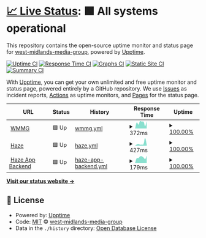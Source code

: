 # [📈 Live Status](https://uptime.midlands.media): <!--live status--> **🟩 All systems operational**

This repository contains the open-source uptime monitor and status page for [west-midlands-media-group](https://uptime.midlands.media), powered by [Upptime](https://github.com/upptime/upptime).

[![Uptime CI](https://github.com/west-midlands-media-group/upptime/workflows/Uptime%20CI/badge.svg)](https://github.com/west-midlands-media-group/upptime/actions?query=workflow%3A%22Uptime+CI%22)
[![Response Time CI](https://github.com/west-midlands-media-group/upptime/workflows/Response%20Time%20CI/badge.svg)](https://github.com/west-midlands-media-group/upptime/actions?query=workflow%3A%22Response+Time+CI%22)
[![Graphs CI](https://github.com/west-midlands-media-group/upptime/workflows/Graphs%20CI/badge.svg)](https://github.com/west-midlands-media-group/upptime/actions?query=workflow%3A%22Graphs+CI%22)
[![Static Site CI](https://github.com/west-midlands-media-group/upptime/workflows/Static%20Site%20CI/badge.svg)](https://github.com/west-midlands-media-group/upptime/actions?query=workflow%3A%22Static+Site+CI%22)
[![Summary CI](https://github.com/west-midlands-media-group/upptime/workflows/Summary%20CI/badge.svg)](https://github.com/west-midlands-media-group/upptime/actions?query=workflow%3A%22Summary+CI%22)

With [Upptime](https://upptime.js.org), you can get your own unlimited and free uptime monitor and status page, powered entirely by a GitHub repository. We use [Issues](https://github.com/west-midlands-media-group/upptime/issues) as incident reports, [Actions](https://github.com/west-midlands-media-group/upptime/actions) as uptime monitors, and [Pages](https://uptime.midlands.media) for the status page.

<!--start: status pages-->
<!-- This summary is generated by Upptime (https://github.com/upptime/upptime) -->
<!-- Do not edit this manually, your changes will be overwritten -->
<!-- prettier-ignore -->
| URL | Status | History | Response Time | Uptime |
| --- | ------ | ------- | ------------- | ------ |
| <img alt="" src="https://icons.duckduckgo.com/ip3/wmmg.uk.ico" height="13"> [WMMG](https://wmmg.uk) | 🟩 Up | [wmmg.yml](https://github.com/West-Midlands-Media-Group/upptime/commits/HEAD/history/wmmg.yml) | <details><summary><img alt="Response time graph" src="./graphs/wmmg/response-time-week.png" height="20"> 372ms</summary><br><a href="https://uptime.wmmg.uk/history/wmmg"><img alt="Response time 220" src="https://img.shields.io/endpoint?url=https%3A%2F%2Fraw.githubusercontent.com%2FWest-Midlands-Media-Group%2Fupptime%2FHEAD%2Fapi%2Fwmmg%2Fresponse-time.json"></a><br><a href="https://uptime.wmmg.uk/history/wmmg"><img alt="24-hour response time 458" src="https://img.shields.io/endpoint?url=https%3A%2F%2Fraw.githubusercontent.com%2FWest-Midlands-Media-Group%2Fupptime%2FHEAD%2Fapi%2Fwmmg%2Fresponse-time-day.json"></a><br><a href="https://uptime.wmmg.uk/history/wmmg"><img alt="7-day response time 372" src="https://img.shields.io/endpoint?url=https%3A%2F%2Fraw.githubusercontent.com%2FWest-Midlands-Media-Group%2Fupptime%2FHEAD%2Fapi%2Fwmmg%2Fresponse-time-week.json"></a><br><a href="https://uptime.wmmg.uk/history/wmmg"><img alt="30-day response time 294" src="https://img.shields.io/endpoint?url=https%3A%2F%2Fraw.githubusercontent.com%2FWest-Midlands-Media-Group%2Fupptime%2FHEAD%2Fapi%2Fwmmg%2Fresponse-time-month.json"></a><br><a href="https://uptime.wmmg.uk/history/wmmg"><img alt="1-year response time 220" src="https://img.shields.io/endpoint?url=https%3A%2F%2Fraw.githubusercontent.com%2FWest-Midlands-Media-Group%2Fupptime%2FHEAD%2Fapi%2Fwmmg%2Fresponse-time-year.json"></a></details> | <details><summary><a href="https://uptime.wmmg.uk/history/wmmg">100.00%</a></summary><a href="https://uptime.wmmg.uk/history/wmmg"><img alt="All-time uptime 100.00%" src="https://img.shields.io/endpoint?url=https%3A%2F%2Fraw.githubusercontent.com%2FWest-Midlands-Media-Group%2Fupptime%2FHEAD%2Fapi%2Fwmmg%2Fuptime.json"></a><br><a href="https://uptime.wmmg.uk/history/wmmg"><img alt="24-hour uptime 100.00%" src="https://img.shields.io/endpoint?url=https%3A%2F%2Fraw.githubusercontent.com%2FWest-Midlands-Media-Group%2Fupptime%2FHEAD%2Fapi%2Fwmmg%2Fuptime-day.json"></a><br><a href="https://uptime.wmmg.uk/history/wmmg"><img alt="7-day uptime 100.00%" src="https://img.shields.io/endpoint?url=https%3A%2F%2Fraw.githubusercontent.com%2FWest-Midlands-Media-Group%2Fupptime%2FHEAD%2Fapi%2Fwmmg%2Fuptime-week.json"></a><br><a href="https://uptime.wmmg.uk/history/wmmg"><img alt="30-day uptime 100.00%" src="https://img.shields.io/endpoint?url=https%3A%2F%2Fraw.githubusercontent.com%2FWest-Midlands-Media-Group%2Fupptime%2FHEAD%2Fapi%2Fwmmg%2Fuptime-month.json"></a><br><a href="https://uptime.wmmg.uk/history/wmmg"><img alt="1-year uptime 100.00%" src="https://img.shields.io/endpoint?url=https%3A%2F%2Fraw.githubusercontent.com%2FWest-Midlands-Media-Group%2Fupptime%2FHEAD%2Fapi%2Fwmmg%2Fuptime-year.json"></a></details>
| <img alt="" src="https://icons.duckduckgo.com/ip3/hazeband.co.uk.ico" height="13"> [Haze](https://hazeband.co.uk) | 🟩 Up | [haze.yml](https://github.com/West-Midlands-Media-Group/upptime/commits/HEAD/history/haze.yml) | <details><summary><img alt="Response time graph" src="./graphs/haze/response-time-week.png" height="20"> 427ms</summary><br><a href="https://uptime.wmmg.uk/history/haze"><img alt="Response time 697" src="https://img.shields.io/endpoint?url=https%3A%2F%2Fraw.githubusercontent.com%2FWest-Midlands-Media-Group%2Fupptime%2FHEAD%2Fapi%2Fhaze%2Fresponse-time.json"></a><br><a href="https://uptime.wmmg.uk/history/haze"><img alt="24-hour response time 202" src="https://img.shields.io/endpoint?url=https%3A%2F%2Fraw.githubusercontent.com%2FWest-Midlands-Media-Group%2Fupptime%2FHEAD%2Fapi%2Fhaze%2Fresponse-time-day.json"></a><br><a href="https://uptime.wmmg.uk/history/haze"><img alt="7-day response time 427" src="https://img.shields.io/endpoint?url=https%3A%2F%2Fraw.githubusercontent.com%2FWest-Midlands-Media-Group%2Fupptime%2FHEAD%2Fapi%2Fhaze%2Fresponse-time-week.json"></a><br><a href="https://uptime.wmmg.uk/history/haze"><img alt="30-day response time 697" src="https://img.shields.io/endpoint?url=https%3A%2F%2Fraw.githubusercontent.com%2FWest-Midlands-Media-Group%2Fupptime%2FHEAD%2Fapi%2Fhaze%2Fresponse-time-month.json"></a><br><a href="https://uptime.wmmg.uk/history/haze"><img alt="1-year response time 697" src="https://img.shields.io/endpoint?url=https%3A%2F%2Fraw.githubusercontent.com%2FWest-Midlands-Media-Group%2Fupptime%2FHEAD%2Fapi%2Fhaze%2Fresponse-time-year.json"></a></details> | <details><summary><a href="https://uptime.wmmg.uk/history/haze">100.00%</a></summary><a href="https://uptime.wmmg.uk/history/haze"><img alt="All-time uptime 99.74%" src="https://img.shields.io/endpoint?url=https%3A%2F%2Fraw.githubusercontent.com%2FWest-Midlands-Media-Group%2Fupptime%2FHEAD%2Fapi%2Fhaze%2Fuptime.json"></a><br><a href="https://uptime.wmmg.uk/history/haze"><img alt="24-hour uptime 100.00%" src="https://img.shields.io/endpoint?url=https%3A%2F%2Fraw.githubusercontent.com%2FWest-Midlands-Media-Group%2Fupptime%2FHEAD%2Fapi%2Fhaze%2Fuptime-day.json"></a><br><a href="https://uptime.wmmg.uk/history/haze"><img alt="7-day uptime 100.00%" src="https://img.shields.io/endpoint?url=https%3A%2F%2Fraw.githubusercontent.com%2FWest-Midlands-Media-Group%2Fupptime%2FHEAD%2Fapi%2Fhaze%2Fuptime-week.json"></a><br><a href="https://uptime.wmmg.uk/history/haze"><img alt="30-day uptime 99.74%" src="https://img.shields.io/endpoint?url=https%3A%2F%2Fraw.githubusercontent.com%2FWest-Midlands-Media-Group%2Fupptime%2FHEAD%2Fapi%2Fhaze%2Fuptime-month.json"></a><br><a href="https://uptime.wmmg.uk/history/haze"><img alt="1-year uptime 99.74%" src="https://img.shields.io/endpoint?url=https%3A%2F%2Fraw.githubusercontent.com%2FWest-Midlands-Media-Group%2Fupptime%2FHEAD%2Fapi%2Fhaze%2Fuptime-year.json"></a></details>
| <img alt="" src="https://icons.duckduckgo.com/ip3/app.hazeband.co.uk.ico" height="13"> [Haze App Backend](https://app.hazeband.co.uk) | 🟩 Up | [haze-app-backend.yml](https://github.com/West-Midlands-Media-Group/upptime/commits/HEAD/history/haze-app-backend.yml) | <details><summary><img alt="Response time graph" src="./graphs/haze-app-backend/response-time-week.png" height="20"> 179ms</summary><br><a href="https://uptime.wmmg.uk/history/haze-app-backend"><img alt="Response time 184" src="https://img.shields.io/endpoint?url=https%3A%2F%2Fraw.githubusercontent.com%2FWest-Midlands-Media-Group%2Fupptime%2FHEAD%2Fapi%2Fhaze-app-backend%2Fresponse-time.json"></a><br><a href="https://uptime.wmmg.uk/history/haze-app-backend"><img alt="24-hour response time 227" src="https://img.shields.io/endpoint?url=https%3A%2F%2Fraw.githubusercontent.com%2FWest-Midlands-Media-Group%2Fupptime%2FHEAD%2Fapi%2Fhaze-app-backend%2Fresponse-time-day.json"></a><br><a href="https://uptime.wmmg.uk/history/haze-app-backend"><img alt="7-day response time 179" src="https://img.shields.io/endpoint?url=https%3A%2F%2Fraw.githubusercontent.com%2FWest-Midlands-Media-Group%2Fupptime%2FHEAD%2Fapi%2Fhaze-app-backend%2Fresponse-time-week.json"></a><br><a href="https://uptime.wmmg.uk/history/haze-app-backend"><img alt="30-day response time 184" src="https://img.shields.io/endpoint?url=https%3A%2F%2Fraw.githubusercontent.com%2FWest-Midlands-Media-Group%2Fupptime%2FHEAD%2Fapi%2Fhaze-app-backend%2Fresponse-time-month.json"></a><br><a href="https://uptime.wmmg.uk/history/haze-app-backend"><img alt="1-year response time 184" src="https://img.shields.io/endpoint?url=https%3A%2F%2Fraw.githubusercontent.com%2FWest-Midlands-Media-Group%2Fupptime%2FHEAD%2Fapi%2Fhaze-app-backend%2Fresponse-time-year.json"></a></details> | <details><summary><a href="https://uptime.wmmg.uk/history/haze-app-backend">100.00%</a></summary><a href="https://uptime.wmmg.uk/history/haze-app-backend"><img alt="All-time uptime 100.00%" src="https://img.shields.io/endpoint?url=https%3A%2F%2Fraw.githubusercontent.com%2FWest-Midlands-Media-Group%2Fupptime%2FHEAD%2Fapi%2Fhaze-app-backend%2Fuptime.json"></a><br><a href="https://uptime.wmmg.uk/history/haze-app-backend"><img alt="24-hour uptime 100.00%" src="https://img.shields.io/endpoint?url=https%3A%2F%2Fraw.githubusercontent.com%2FWest-Midlands-Media-Group%2Fupptime%2FHEAD%2Fapi%2Fhaze-app-backend%2Fuptime-day.json"></a><br><a href="https://uptime.wmmg.uk/history/haze-app-backend"><img alt="7-day uptime 100.00%" src="https://img.shields.io/endpoint?url=https%3A%2F%2Fraw.githubusercontent.com%2FWest-Midlands-Media-Group%2Fupptime%2FHEAD%2Fapi%2Fhaze-app-backend%2Fuptime-week.json"></a><br><a href="https://uptime.wmmg.uk/history/haze-app-backend"><img alt="30-day uptime 100.00%" src="https://img.shields.io/endpoint?url=https%3A%2F%2Fraw.githubusercontent.com%2FWest-Midlands-Media-Group%2Fupptime%2FHEAD%2Fapi%2Fhaze-app-backend%2Fuptime-month.json"></a><br><a href="https://uptime.wmmg.uk/history/haze-app-backend"><img alt="1-year uptime 100.00%" src="https://img.shields.io/endpoint?url=https%3A%2F%2Fraw.githubusercontent.com%2FWest-Midlands-Media-Group%2Fupptime%2FHEAD%2Fapi%2Fhaze-app-backend%2Fuptime-year.json"></a></details>

<!--end: status pages-->

[**Visit our status website →**](https://uptime.midlands.media)

## 📄 License

- Powered by: [Upptime](https://github.com/upptime/upptime)
- Code: [MIT](./LICENSE) © [west-midlands-media-group](https://uptime.midlands.media)
- Data in the `./history` directory: [Open Database License](https://opendatacommons.org/licenses/odbl/1-0/)
